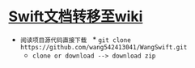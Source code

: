 # [Swift文档转移至wiki](https://github.com/wang542413041/WangSwift/wiki)

* `阅读项目源代码直接下载`
    * ```git clone https://github.com/wang542413041/WangSwift.git```
    * ```clone or download --> download zip```
